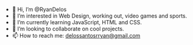 - 👋 Hi, I’m @RyanDelos
- 👀 I’m interested in Web Design, working out, video games and sports. 
- 🌱 I’m currently learning JavaScript, HTML and CSS. 
- 💞️ I’m looking to collaborate on cool projects. 
- 📫 How to reach me: delossantosrryan@gmail.com 

<!---
RyanDelos/RyanDelos is a ✨ special ✨ repository because its `README.md` (this file) appears on your GitHub profile.
You can click the Preview link to take a look at your changes.
--->
